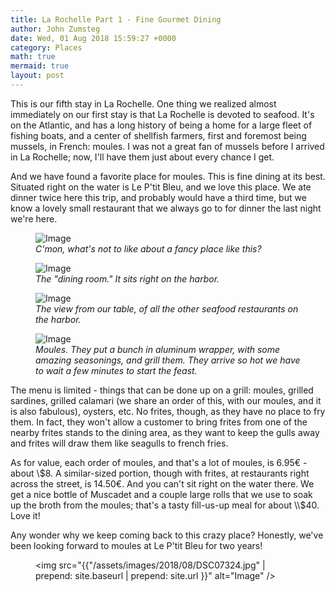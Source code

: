 ```yaml
---
title: La Rochelle Part 1 - Fine Gourmet Dining
author: John Zumsteg
date: Wed, 01 Aug 2018 15:59:27 +0000
category: Places
math: true
mermaid: true
layout: post
---
```

This is our fifth stay in La Rochelle. One thing we realized almost immediately on our first stay is that La Rochelle is devoted to seafood. It's on the Atlantic, and has a long history of being a home for a large fleet of fishing boats, and a center of shellfish farmers, first and foremost being mussels, in French: moules. I was not a great fan of mussels before I arrived in La Rochelle; now, I'll have them just about every chance I get.

And we have found a favorite place for moules. This is fine dining at its best. Situated right on the water is Le P'tit Bleu, and we love this place. We ate dinner twice here this trip, and probably would have a third time, but we know a lovely small restaurant that we always go to for dinner the last night we're here.

<figure class = "landscape">
	<img src="{{"/assets/images/2018/08/DSC07316.jpg" | prepend: site.baseurl | prepend: site.url }}" alt="Image" />
	<figcaption><em>C'mon, what's not to like about a fancy place like this?</em></figcaption>
</figure>



<figure class = "landscape">
	<img src="{{"/assets/images/2018/08/DSC07318.jpg" | prepend: site.baseurl | prepend: site.url }}" alt="Image" />
	<figcaption><em>The "dining room." It sits right on the harbor.</em></figcaption>
</figure>



<figure class = "landscape">
	<img src="{{"/assets/images/2018/08/DSC07321.jpg" | prepend: site.baseurl | prepend: site.url }}" alt="Image" />
	<figcaption><em>The view from our table, of all the other seafood restaurants on the harbor.</em></figcaption>
</figure>



<figure class = "landscape">
	<img src="{{"/assets/images/2018/08/DSC07323.jpg" | prepend: site.baseurl | prepend: site.url }}" alt="Image" />
	<figcaption><em>Moules. They put a bunch in aluminum wrapper, with some amazing seasonings, and grill them. They arrive so hot we have to wait a few minutes to start the feast.</em></figcaption>
</figure>



The menu is limited - things that can be done up on a grill: moules, grilled sardines, grilled calamari (we share an order of this, with our moules, and it is also fabulous), oysters, etc. No frites, though, as they have no place to fry them. In fact, they won't allow a customer to bring frites from one of the nearby frites stands to the dining area, as they want to keep the gulls away and frites will draw them like seagulls to french fries.

As for value, each order of moules, and that's a lot of moules, is 6.95€ - about \\$8. A similar-sized portion, though with frites, at restaurants right across the street, is 14.50€. And you can't sit right on the water there. We get a nice bottle of Muscadet and a couple large rolls that we use to soak up the broth from the moules; that's a tasty fill-us-up meal for about \\$40. Love it!

Any wonder why we keep coming back to this crazy place? Honestly, we've been looking forward to moules at Le P'tit Bleu for two years!<figure class = "landscape">
	<img src="{{"/assets/images/2018/08/DSC07324.jpg" | prepend: site.baseurl | prepend: site.url }}" alt="Image" />
	<figcaption></figcaption>
</figure>


